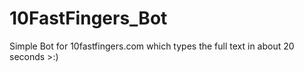 # 10FastFingers_Bot
 Simple Bot for 10fastfingers.com which types the full text in about 20 seconds >:)
